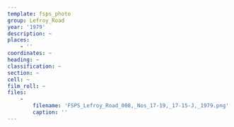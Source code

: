 ```yaml
---
template: fsps_photo
group: Lefroy_Road
year: '1979'
description: ~
places:
    - ''
coordinates: ~
heading: ~
classification: ~
section: ~
cell: ~
film_roll: ~
files:
    -
        filename: 'FSPS_Lefroy_Road_008,_Nos_17-19,_17-15-J,_1979.png'
        caption: ''
---
```

